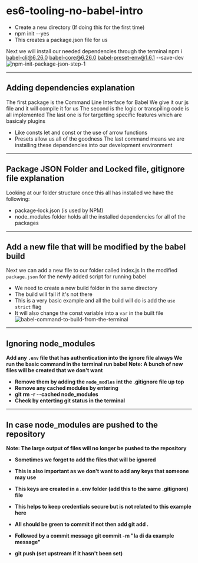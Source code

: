 # es6-tooling-no-babel-intro
- Create a new directory (If doing this for the first time)
- npm init --yes
- This creates a package.json file for us

Next we will install our needed dependencies through the terminal
npm i babel-cli@6.26.0 babel-core@6.26.0 babel-preset-env@1.6.1 --save-dev
![npm-init-package-json-step-1](https://user-images.githubusercontent.com/5911897/213965840-207ab991-a1d9-42d8-a442-353e007fc37d.PNG)
___

## Adding dependencies explanation
The first package is the Command Line Interface for Babel
We give it our js file and it will compile it for us
The second is the logic or transpiling code is all implemented
The last one is for targetting specific features which are basicaly plugins
- Like consts let and const or the use of arrow functions
- Presets allow us all of the goodness
The last command  means we are installing these dependencies into our development environment
___

## Package JSON Folder and Locked file, gitignore file explanation
Looking at our folder structure once this all has installed we have the following:
- package-lock.json (is used by NPM)
- node_modules folder holds all the installed dependencies for all of the packages
___

## Add a new file that will be modified by the babel build
Next we can add a new file to our folder called index.js
In the modified `package.json` for the newly added script for running babel 
- We need to create a new build folder in the same directory
- The build will fail if it's not there
- This is a very basic example and all the build will do is add the   `use strict` flag
- It will also change the const variable into a `var` in the built file
![babel-command-to-build-from-the-terminal](https://user-images.githubusercontent.com/5911897/213966016-62799872-45bd-4e4b-95b7-7af409a51fa1.PNG)
___
## Ignoring node_modules 
<b>Add any `.env` file that has authentication into the ignore file always
We run the basic command in the terminal run babel
Note: A bunch of new files will be created that we don't want
- Remove them by adding the `node_modles` int the .gitignore file up top
- Remove any cached modules by entering 
- git rm -r --cached node_modules
- Check by enterting git status in the terminal
___
## In case node_modules are pushed to the repository
Note: The large output of files will no longer be pushed to the repository
- Sometimes we forget to add the files that will be ignored
- This is also important as we don't want to add any keys that someone may use 
- This keys are created in a .env folder (add this to the same .gitignore) file
- This helps to keep credentials secure but is not related to this example here 

- All should be green to commit if not then add git add . 
- Followed by a commit message git commit -m "la di da example message"
- git push (set upstream if it hasn't been set)
